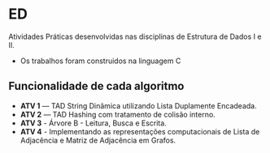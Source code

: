# ED
Atividades Práticas desenvolvidas nas disciplinas de Estrutura de Dados I e II.
<br>
- Os trabalhos foram construidos na linguagem C

## Funcionalidade de cada algoritmo 

- **ATV 1** — TAD String Dinâmica utilizando Lista Duplamente Encadeada.
- **ATV 2** — TAD Hashing com tratamento de colisão interno.
- **ATV 3** - Árvore B - Leitura, Busca e Escrita.
- **ATV 4** - Implementando as representações computacionais de Lista de Adjacência e Matriz de Adjacência em Grafos.
